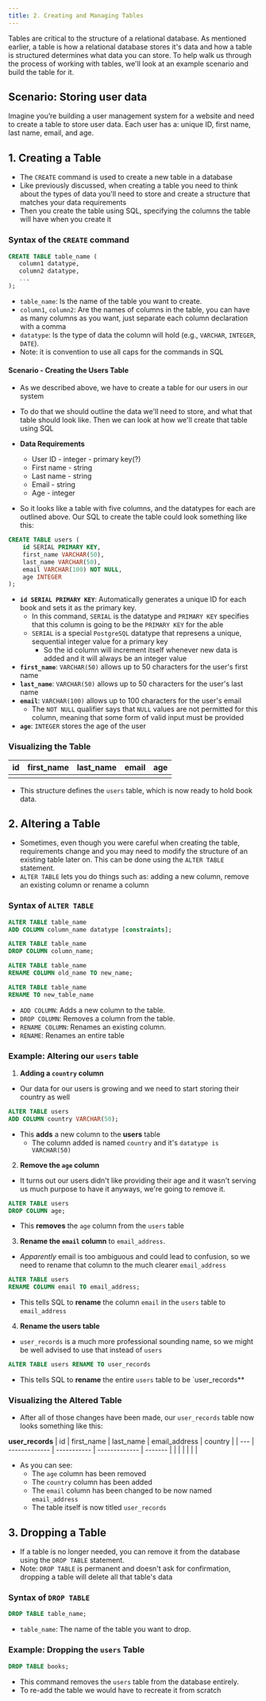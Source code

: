 ```yaml
---
title: 2. Creating and Managing Tables
---
```


Tables are critical to the structure of a relational database. As mentioned earlier, a table is how a relational database stores it's data and how a table is structured determines what data you can store. To help walk us through the process of working with tables, we'll look at an example scenario and build the table for it.

## Scenario: Storing user data
Imagine you’re building a user management system for a website and need to create a table to store user data. Each user has a: unique ID, first name, last name, email, and age.

## 1. Creating a Table

- The `CREATE` command is used to create a new table in a database
- Like previously discussed, when creating a table you need to think about the types of data you'll need to store and create a structure that matches your data requirements
- Then you create the table using SQL, specifying the columns the table will have when you create it

### Syntax of the `CREATE` command
```sql
CREATE TABLE table_name (
   column1 datatype,
   column2 datatype,
   ...
);
```
- `table_name`: Is the name of the table you want to create.
- `column1`, `column2`: Are the names of columns in the table, you can have as many columns as you want, just separate each column declaration with a comma
- `datatype`: Is the type of data the column will hold (e.g., `VARCHAR`, `INTEGER`, `DATE`).
- Note: it is convention to use all caps for the commands in SQL


#### Scenario - Creating the Users Table
- As we described above, we have to create a table for our users in our system
- To do that we should outline the data we'll need to store, and what that table should look like. Then we can look at how we'll create that table using SQL
- **Data Requirements**
  - User ID - integer - primary key(?)
  - First name - string
  - Last name - string
  - Email - string
  - Age - integer

- So it looks like a table with five columns, and the datatypes for each are outlined above. Our SQL to create the table could look something like this:

```sql
CREATE TABLE users (
    id SERIAL PRIMARY KEY,
    first_name VARCHAR(50),
    last_name VARCHAR(50),
    email VARCHAR(100) NOT NULL,
    age INTEGER
);
```

- **`id SERIAL PRIMARY KEY`**: Automatically generates a unique ID for each book and sets it as the primary key.
  - In this command, `SERIAL` is the datatype and `PRIMARY KEY` specifies that this column is going to be the `PRIMARY KEY` for the able
  - `SERIAL` is a special `PostgreSQL` datatype that represens a unique, sequential integer value for a primary key
    - So the id column will increment itself whenever new data is added and it will always be an integer value
- **`first_name`**: `VARCHAR(50)` allows up to 50 characters for the user's first name
- **`last_name`**: `VARCHAR(50)` allows up to 50 characters for the user's last name
- **`email`**: `VARCHAR(100)` allows up to 100 characters for the user's email
  - The `NOT NULL` qualifier says that `NULL` values are not permitted for this column, meaning that some form of valid input must be provided
- **`age`**: `INTEGER` stores the age of the user

### Visualizing the Table
| id  | first_name    | last_name   | email | age |
| --- | ------------- | ----------- | ----- | --- |
|     |               |             |       |     |

- This structure defines the `users` table, which is now ready to hold book data.


## 2. Altering a Table
- Sometimes, even though you were careful when creating the table, requirements change and you may need to modify the structure of an existing table later on. This can be done using the `ALTER TABLE` statement.
- `ALTER TABLE` lets you do things such as: adding a new column, remove an existing column or rename a column

### Syntax of `ALTER TABLE`
```sql
ALTER TABLE table_name
ADD COLUMN column_name datatype [constraints];

ALTER TABLE table_name
DROP COLUMN column_name;

ALTER TABLE table_name
RENAME COLUMN old_name TO new_name;

ALTER TABLE table_name
RENAME TO new_table_name
```

- `ADD COLUMN`: Adds a new column to the table.
- `DROP COLUMN`: Removes a column from the table.
- `RENAME COLUMN`: Renames an existing column.
- `RENAME`: Renames an entire table


### Example: Altering our `users` table
1. **Adding a `country` column**
- Our data for our users is growing and we need to start storing their country as well

```sql
ALTER TABLE users
ADD COLUMN country VARCHAR(50);
```
- This **adds** a new column to the **users** table
  - The column added is named `country` and it's `datatype is VARCHAR(50)`

2. **Remove the `age` column**
- It turns out our users didn't like providing their age and it wasn't serving us much purpose to have it anyways, we're going to remove it.

```sql
ALTER TABLE users
DROP COLUMN age;
```
- This **removes** the `age` column from the `users` table

3. **Rename the `email` column** to `email_address`.
- _Apparently_ email is too ambiguous and could lead to confusion, so we need to rename that column to the much clearer `email_address`

```sql
ALTER TABLE users
RENAME COLUMN email TO email_address;
```
- This tells SQL to **rename** the column `email` in the `users` table to `email_address`

4. **Rename the users table**
- `user_records` is a much more professional sounding name, so we might be well advised to use that instead of `users`

```sql
ALTER TABLE users RENAME TO user_records
```

- This tells SQL to **rename** the entire `users` table to be `user_records**

### Visualizing the Altered Table
- After all of those changes have been made, our `user_records` table now looks something like this:

**user_records**
| id  | first_name    | last_name   | email_address | country |
| --- | ------------- | ----------- | ------------- | ------- |
|     |               |             |               |         |

- As you can see:
  - The `age` column has been removed
  - The `country` column has been added
  - The `email` column has been changed to be now named `email_address`
  - The table itself is now titled `user_records`

## 3. Dropping a Table
- If a table is no longer needed, you can remove it from the database using the `DROP TABLE` statement.
- Note: `DROP TABLE` is permanent and doesn't ask for confirmation, dropping a table will delete all that table's data

### Syntax of `DROP TABLE`
```sql
DROP TABLE table_name;
```

- `table_name`: The name of the table you want to drop.

### Example: Dropping the `users` Table
```sql
DROP TABLE books;
```

- This command removes the `users` table from the database entirely.
- To re-add the table we would have to recreate it from scratch
